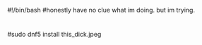 #!/bin/bash 
#honestly have no clue what im doing. but im trying.
#
#sudo dnf5 install this_dick.jpeg
<!---
bartab92/bartab92 is a ✨ special ✨ repository because its `README.md` (this file) appears on your GitHub profile.
You can click the Preview link to take a look at your changes.
--->
